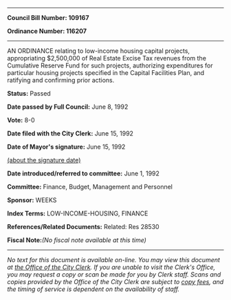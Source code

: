 

********

**Council Bill Number: 109167**
   
**Ordinance Number: 116207**
********

 AN ORDINANCE relating to low-income housing capital projects, appropriating $2,500,000 of Real Estate Excise Tax revenues from the Cumulative Reserve Fund for such projects, authorizing expenditures for particular housing projects specified in the Capital Facilities Plan, and ratifying and confirming prior actions.

**Status:** Passed
   
**Date passed by Full Council:** June 8, 1992
   
**Vote:** 8-0
   
**Date filed with the City Clerk:** June 15, 1992
   
**Date of Mayor's signature:** June 15, 1992
   
[(about the signature date)](/~public/approvaldate.htm)
   
   
   
**Date introduced/referred to committee:** June 1, 1992
   
**Committee:** Finance, Budget, Management and Personnel
   
**Sponsor:** WEEKS
   
   
**Index Terms:** LOW-INCOME-HOUSING, FINANCE

**References/Related Documents:** Related: Res 28530

**Fiscal Note:**_(No fiscal note available at this time)_
********

_No text for this document is available on-line. You may view this document at [the Office of the City Clerk](http://www.seattle.gov/leg/clerk/contactUs.htm). If you are unable to visit the Clerk's Office, you may request a copy or scan be made for you by Clerk staff. Scans and copies provided by the Office of the City Clerk are subject to [copy fees](http://clerk.seattle.gov/~public/clerkfees.htm), and the timing of service is dependent on the availability of staff._


